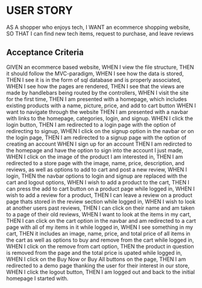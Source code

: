 # USER STORY

AS A shopper who enjoys tech,
I WANT an ecommerce shopping website,
SO THAT I can find new tech items, request to purchase, and leave reviews

## Acceptance Criteria

GIVEN an ecommerce based website,
WHEN I view the file structure,
THEN it should follow the MVC-paradigm,
WHEN I see how the data is stored,
THEN I see it is in the form of sql database and is properly associated,
WHEN I see how the pages are rendered,
THEN I see that the views are made by handlebars being routed by the controllers,
WHEN I visit the site for the first time,
THEN I am presented with a homepage, which includes existing products with a name, picture, price, and add to cart button
WHEN I want to navigate through the website 
THEN I am presented with a navbar with links to the homepage, categories, login, and signup.
WHEN I click the login button,
THEN I am redirected to a login page with the option of redirecting to signup,
WHEN I click on the signup option in the navbar or on the login page,
THEN I am redirected to a signup page with the option of creating an account
WHEN I sign up for an account
THEN I am redircted to the homepage and have the option to sign into the account I just made,
WHEN I click on the image of the product I am interested in,
THEN I am redirected to a store page with the image, name, price, description, and reviews, as well as options to add to cart and post a new review,
WHEN I login,
THEN the navbar options to login and signup are replaced with the cart and logout options,
WHEN I wish to add a product to the cart,
THEN I can press the add to cart button on a product page while logged in,
WHEN I wish to add a review for a product,
THEN I can leave a review on a product page thats stored in the review section while logged in,
WHEN I wish to look at another users past reviews, 
THEN I can click on their name and am taken to a page of their old reviews,
WHEN I want to look at the items in my cart,
THEN I can click on the cart option in the navbar and am redirected to a cart page with all of my items in it while logged in,
WHEN I see something in my cart,
THEN it includes an image, name, price, and total price of all items in the cart as well as options to buy and remove from the cart while logged in,
WHEN I click on the remove from cart option,
THEN the product in question is removed from the page and the total price is upated while logged in,
WHEN I click on the Buy Now or Buy All buttons on the page,
THEN I am redirected to a demo page thanking the user for their interest in our store,
WHEN I click the logout button,
THEN I am logged out and back to the initial homepage I started with.